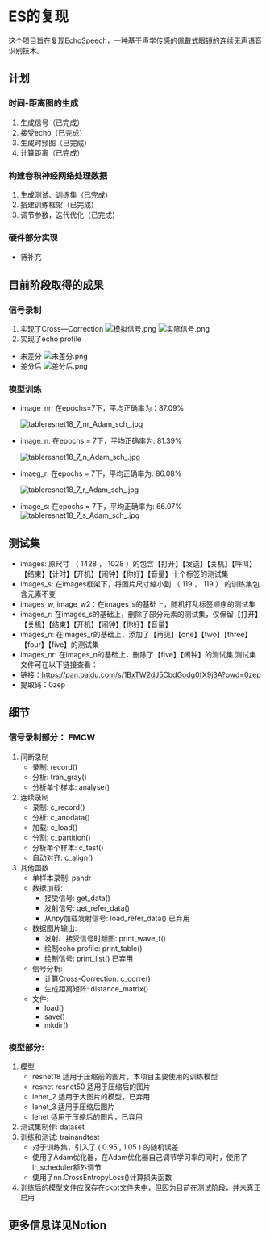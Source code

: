 # ES的复现

这个项目旨在复现EchoSpeech，一种基于声学传感的佩戴式眼镜的连续无声语音识别技术。

## 计划
### 时间-距离图的生成
1. 生成信号（已完成）
2. 接受echo（已完成）
3. 生成时频图（已完成）
4. 计算距离（已完成）
### 构建卷积神经网络处理数据
1. 生成测试、训练集（已完成）
2. 搭建训练框架（已完成）
3. 调节参数，迭代优化（已完成）
### 硬件部分实现
- 待补充




## 目前阶段取得的成果
### 信号录制
1. 实现了Cross—Correction
        ![模拟信号.png](https://raw.githubusercontent.com/RaphaelHyaan/ESreproduction/main/img/0.012r.png)
        ![实际信号.png](https://raw.githubusercontent.com/RaphaelHyaan/ESreproduction/main/img/%E4%BD%BF%E7%94%A8np%E4%B8%AD%E7%9A%84%E7%9B%B8%E5%85%B3%E6%80%A7%E7%BB%93%E7%AE%97%E5%90%8E%E5%BE%97%E5%88%B0%E7%9A%84%E7%BB%93%E6%9E%9C.png)
2. 实现了echo profile
- 未差分
        ![未差分.png](https://raw.githubusercontent.com/RaphaelHyaan/ESreproduction/main/img/%E6%9C%AA%E6%BB%A4%E6%B3%A2.png)
- 差分后
        ![差分后.png](https://raw.githubusercontent.com/RaphaelHyaan/ESreproduction/main/img/%E6%97%A0%E5%A3%B0%E8%AF%9D%E8%AF%AD%201%202.png)
### 模型训练
- image_nr: 在epochs=7下，平均正确率为：87.09%
    
    ![tableresnet18_7_nr_Adam_sch_.jpg](https://raw.githubusercontent.com/RaphaelHyaan/ESreproduction/main/img/tableresnet18_7_nr_Adam_sch_.jpg)
    
- image_n: 在epochs = 7下，平均正确率为:  81.39%
    
    ![tableresnet18_7_n_Adam_sch_.jpg](https://raw.githubusercontent.com/RaphaelHyaan/ESreproduction/main/img/tableresnet18_7_n_Adam_sch_.jpg)
    
- imaeg_r: 在epochs = 7下，平均正确率为:  86.08%
    
    ![tableresnet18_7_r_Adam_sch_.jpg](https://raw.githubusercontent.com/RaphaelHyaan/ESreproduction/main/img/tableresnet18_7_r_Adam_sch_.jpg)
    
- image_s: 在epochs = 7下，平均正确率为:  66.07%
    ![tableresnet18_7_s_Adam_sch_.jpg](https://raw.githubusercontent.com/RaphaelHyaan/ESreproduction/main/img/tableresnet18_7_s_Adam_sch_.jpg)
## 测试集
- images: 原尺寸 （ 1428 ， 1028 ）的包含【打开】【发送】【关机】【呼叫】【结束】【计时】【开机】【闹钟】【你好】【音量】十个标签的测试集
- images_s: 在images框架下，将图片尺寸缩小到 （ 119 ， 119 ） 的训练集包含元素不变
- images_w, image_w2：在images_s的基础上，随机打乱标签顺序的测试集
- images_r: 在images_s的基础上，删除了部分元素的测试集，仅保留【打开】【关机】【结束】【开机】【闹钟】【你好】【音量】
- images_n: 在images_r的基础上，添加了【再见】【one】【two】【three】【four】【five】的测试集
- images_nr: 在images_n的基础上，删除了【five】【闹钟】的测试集
测试集文件可在以下链接查看：
- 链接：https://pan.baidu.com/s/1BxTW2dJ5CbdGodg0fX9j3A?pwd=0zep 
- 提取码：0zep 

## 细节
### 信号录制部分： FMCW
1. 间断录制
    - 录制: record()
    - 分析: tran_gray()
    - 分析单个样本: analyse()
2. 连续录制
    - 录制: c_record()
    - 分析: c_anodata()
    - 加载: c_load()
    - 分割: c_partition()
    - 分析单个样本: c_test()
    - 自动对齐: c_align()
3. 其他函数
    - 单样本录制: pandr
    - 数据加载:
        - 接受信号: get_data() 
        - 发射信号: get_refer_data()
        - 从npy加载发射信号: load_refer_data() 已弃用
    - 数据图片输出:
        - 发射、接受信号时频图: print_wave_f()
        - 绘制echo profile: print_table()
        - 绘制信号: print_list() 已弃用
    - 信号分析:
        - 计算Cross-Correction: c_corre()
        - 生成距离矩阵: distance_matrix()
    - 文件:
        - load()
        - save()
        - mkdir()
### 模型部分:
1. 模型
    - resnet18 适用于压缩前的图片，本项目主要使用的训练模型
    - resnet resnet50 适用于压缩后的图片
    - lenet_2 适用于大图片的模型，已弃用
    - lenet_3 适用于压缩后图片
    - lenet 适用于压缩后的图片，已弃用
2. 测试集制作: dataset
3. 训练和测试: trainandtest
    - 对于训练集，引入了 ( 0.95 , 1.05 ) 的随机误差
    - 使用了Adam优化器，在Adam优化器自己调节学习率的同时，使用了lr_scheduler额外调节
    - 使用了nn.CrossEntropyLoss()计算损失函数
4. 训练后的模型文件应保存在ckpt文件夹中，但因为目前在测试阶段，并未真正启用


## 更多信息详见Notion
